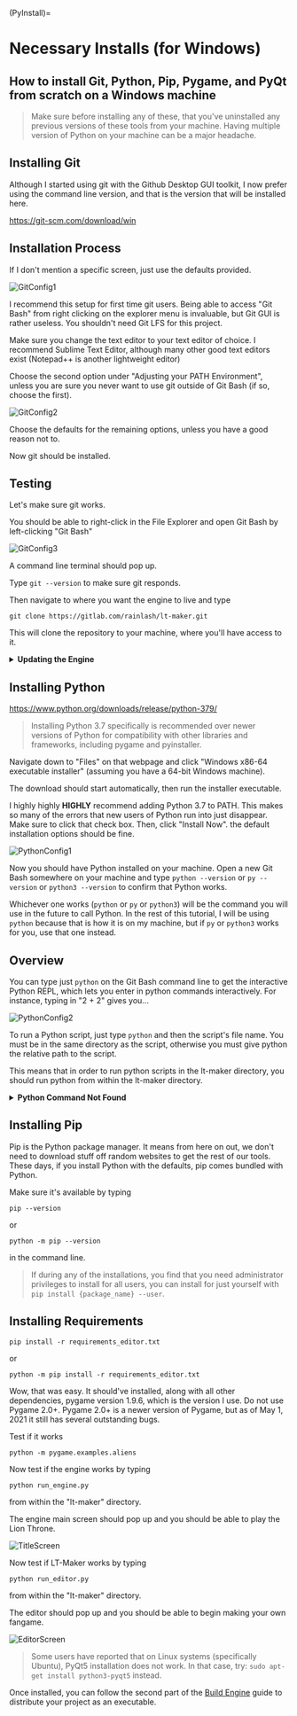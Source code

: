 (PyInstall)=
# Necessary Installs (for Windows)

## How to install Git, Python, Pip, Pygame, and PyQt from scratch on a Windows machine

> Make sure before installing any of these, that you've uninstalled any previous versions of these tools from your machine.
Having multiple version of Python on your machine can be a major headache.

## Installing Git

Although I started using git with the Github Desktop GUI toolkit, I now prefer using the command line version, and that is the version that will be installed here.

https://git-scm.com/download/win

## Installation Process

If I don't mention a specific screen, just use the defaults provided.

![GitConfig1](../Images/InstallationGit1.png)

I recommend this setup for first time git users. Being able to access "Git Bash" from right clicking on the explorer menu is invaluable, but Git GUI is rather useless. You shouldn't need Git LFS for this project.

Make sure you change the text editor to your text editor of choice. I recommend Sublime Text Editor, although many other good text editors exist (Notepad++ is another lightweight editor)

Choose the second option under "Adjusting your PATH Environment", unless you are sure you never want to use git outside of Git Bash (if so, choose the first).

![GitConfig2](../Images/InstallationGit2.png)

Choose the defaults for the remaining options, unless you have a good reason not to.

Now git should be installed.

## Testing

Let's make sure git works.

You should be able to right-click in the File Explorer and open Git Bash by left-clicking "Git Bash"

![GitConfig3](../Images/InstallationGit3.png)

A command line terminal should pop up.

Type `git --version` to make sure git responds.

Then navigate to where you want the engine to live and type

```
git clone https://gitlab.com/rainlash/lt-maker.git
```

This will clone the repository to your machine, where you'll have access to it.

<details><summary><strong>Updating the Engine</strong></summary><p>

When I make changes to the Lex Talionis Engine, you can update to the newest changes by typing `git pull` in Git Bash while within the "lt-maker" directory. This will pull the newest changes from the git repo on Gitlab and automatically add them to your installation.

If you've made significant changes to the engine, and `git pull` no longer works well for you, you may need to ask around on the Discord for advice.

---
</p></details>

## Installing Python

https://www.python.org/downloads/release/python-379/

> Installing Python 3.7 specifically is recommended over newer versions of Python for compatibility with other libraries and frameworks, including pygame and pyinstaller.

Navigate down to "Files" on that webpage and click "Windows x86-64 executable installer" (assuming you have a 64-bit Windows machine).

The download should start automatically, then run the installer executable.

I highly highly **HIGHLY** recommend adding Python 3.7 to PATH. This makes so many of the errors that new users of Python run into just disappear. Make sure to click that check box. Then, click "Install Now". the default installation options should be fine.

![PythonConfig1](../Images/InstallationPython1.png)

Now you should have Python installed on your machine. Open a new Git Bash somewhere on your machine and type `python --version` or `py --version` or `python3 --version` to confirm that Python works.

Whichever one works (`python` or `py` or `python3`) will be the command you will use in the future to call Python. In the rest of this tutorial, I will be using `python` because that is how it is on my machine, but if `py` or `python3` works for you, use that one instead.

## Overview

You can type just `python` on the Git Bash command line to get the interactive Python REPL, which lets you enter in python commands interactively. For instance, typing in "2 + 2" gives you...

![PythonConfig2](../Images/InstallationPython2.png)

To run a Python script, just type `python` and then the script's file name. You must be in the same directory as the script, otherwise you must give python the relative path to the script.

This means that in order to run python scripts in the lt-maker directory, you should run python from within the lt-maker directory.

<details><summary><strong>Python Command Not Found</strong></summary><p>

If the python command is not found, and you didn't add Python to your PATH during installation, you will need to update your PATH so that Windows knows where Python lives.

Newer versions of Python like the one you installed generally live in `C:\Users\{Your User}\AppData\Local\Programs\Python\Python37`

If you navigate to there, you should see a python.exe executable. This is the actual python you would be running if the PATH was set up correctly.

In Windows 10, type "env" in the search bar and click the "Edit the System Environment Variables" option.

![PythonPath1](../Images/PythonPath1.png)

A dialog box will pop up. Click "Environment Variables...".

![PythonPath2](../Images/PythonPath2.png)

Under User Variables (the top table), click on the "Path" row, then click "Edit...".

![PythonPath3](../Images/PythonPath3.png)

Click "New" on the right. Type the location of your Python executable, in this case: `C:\Users\{Your User}\AppData\Local\Programs\Python\Python37`. Hit Enter. Click New again and type in the path to the associated Scripts directory. `C:\Users\{Your User}\AppData\Local\Programs\Python\Python37\Scripts`.

![PythonPath4](../Images/PythonPath4.png)

Now click OK, exit out of the whole thing, and open a new Git Bash. Try running `python --version` again, and your Python should work now.

---
</p></details>

## Installing Pip

Pip is the Python package manager. It means from here on out, we don't need to download stuff off random websites to get the rest of our tools. These days, if you install Python with the defaults, pip comes bundled with Python.

Make sure it's available by typing
```
pip --version
```
or
```
python -m pip --version
```
in the command line.

> If during any of the installations, you find that you need administrator privileges to install for all users, you can install for just yourself with `pip install {package_name} --user`.

## Installing Requirements

```
pip install -r requirements_editor.txt
```
 or
```
python -m pip install -r requirements_editor.txt
```

Wow, that was easy. It should've installed, along with all other dependencies, pygame version 1.9.6, which is the version I use.
Do not use Pygame 2.0+. Pygame 2.0+ is a newer version of Pygame, but as of May 1, 2021 it still has several outstanding bugs.

Test if it works

```
python -m pygame.examples.aliens
```

Now test if the engine works by typing
```
python run_engine.py
```
from within the "lt-maker" directory.

The engine main screen should pop up and you should be able to play the Lion Throne.

![TitleScreen](../Images/TitleScreen.png)

Now test if LT-Maker works by typing
```
python run_editor.py
```
from within the "lt-maker" directory.

The editor should pop up and you should be able to begin making your own fangame.

![EditorScreen](../Images/EditorScreen.png)

> Some users have reported that on Linux systems (specifically Ubuntu), PyQt5 installation does not work. In that case, try: `sudo apt-get install python3-pyqt5` instead.

Once installed, you can follow the second part of the [Build Engine](Build-Engine) guide to distribute your project as an executable.
